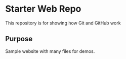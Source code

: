 # Starter Web Repo

This repository is for showing how Git and GitHub work

## Purpose

Sample website with many files for demos.